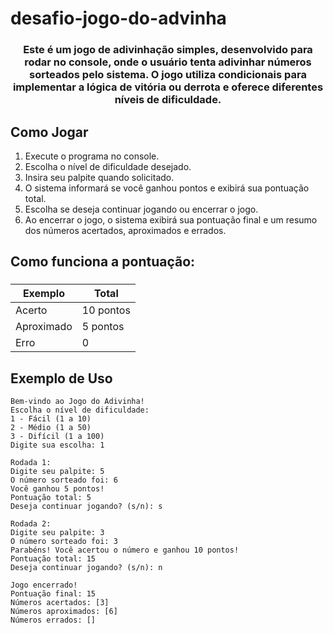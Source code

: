 # desafio-jogo-do-advinha

<h3 align="center"> Este é um jogo de adivinhação simples, desenvolvido para rodar no console, onde o usuário tenta adivinhar números sorteados pelo sistema. O jogo utiliza condicionais para implementar a lógica de vitória ou derrota e oferece diferentes níveis de dificuldade.
</h3>

## Como Jogar

1. Execute o programa no console.
2. Escolha o nível de dificuldade desejado.
3. Insira seu palpite quando solicitado.
4. O sistema informará se você ganhou pontos e exibirá sua pontuação total.
5. Escolha se deseja continuar jogando ou encerrar o jogo.
6. Ao encerrar o jogo, o sistema exibirá sua pontuação final e um resumo dos números acertados, aproximados e errados.


## Como funciona a pontuação:

<h3 align="center">

  Exemplo  | Total
---------- | ---------
 Acerto    | 10 pontos
 Aproximado| 5 pontos
   Erro    |     0
</h3>

## Exemplo de Uso

```plaintext
Bem-vindo ao Jogo do Adivinha!
Escolha o nível de dificuldade:
1 - Fácil (1 a 10)
2 - Médio (1 a 50)
3 - Difícil (1 a 100)
Digite sua escolha: 1

Rodada 1:
Digite seu palpite: 5
O número sorteado foi: 6
Você ganhou 5 pontos!
Pontuação total: 5
Deseja continuar jogando? (s/n): s

Rodada 2:
Digite seu palpite: 3
O número sorteado foi: 3
Parabéns! Você acertou o número e ganhou 10 pontos!
Pontuação total: 15
Deseja continuar jogando? (s/n): n

Jogo encerrado!
Pontuação final: 15
Números acertados: [3]
Números aproximados: [6]
Números errados: []
